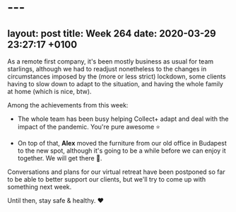 # ---
layout: post
title:  Week 264
date:   2020-03-29 23:27:17 +0100
---


As a remote first company, it's been mostly business as usual for team
starlings, although we had to readjust nonetheless to the changes in circumstances
imposed by the (more or less strict) lockdown, some clients having to slow down
to adapt to the situation, and having the whole family at home (which is nice, btw).

Among the achievements from this week:

* The whole team has been busy helping Collect+ adapt and deal with the impact
  of the pandemic. You're pure awesome ⭐️

* On top of that, **Alex** moved the furniture from our old office in Budapest to the new spot,
although it's going to be a while before we can enjoy it together. We will get
there 💪.

Conversations and plans for our virtual retreat have been postponed so far to be
able to better support our clients, but we'll try to come up with something next
week.

Until then, stay safe & healthy. ❤️
